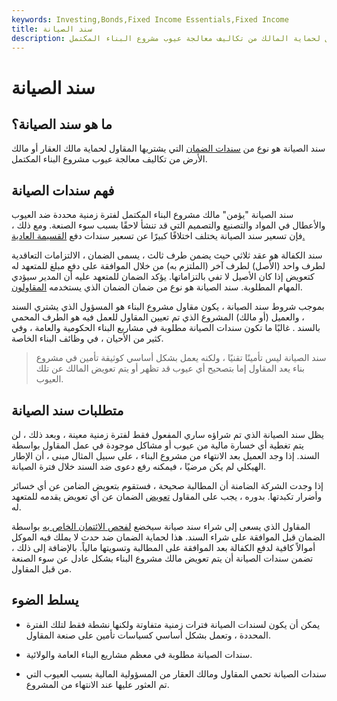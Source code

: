 ```yaml
---
keywords: Investing,Bonds,Fixed Income Essentials,Fixed Income
title: سند الصيانة
description: يتم شراء سند الصيانة من قبل المقاول لحماية المالك من تكاليف معالجة عيوب مشروع البناء المكتمل.
---
```


# سند الصيانة
## ما هو سند الصيانة؟

سند الصيانة هو نوع من [سندات الضمان](/surety) التي يشتريها المقاول لحماية مالك العقار أو مالك الأرض من تكاليف معالجة عيوب مشروع البناء المكتمل.

## فهم سندات الصيانة

سند الصيانة "يؤمن" مالك مشروع البناء المكتمل لفترة زمنية محددة ضد العيوب والأعطال في المواد والتصنيع والتصميم التي قد تنشأ لاحقًا بسبب سوء الصنعة. ومع ذلك ، فإن تسعير سند الصيانة يختلف اختلافًا كبيرًا عن تسعير سندات دفع [القسيمة العادية.](/coupon)

سند الكفالة هو عقد ثلاثي حيث يضمن طرف ثالث ، يسمى الضمان ، الالتزامات التعاقدية لطرف واحد (الأصل) لطرف آخر (الملتزم به) من خلال الموافقة على دفع مبلغ للمتعهد له كتعويض إذا كان الأصيل لا تفي بالتزاماتها. يؤكد الضمان للمتعهد عليه أن المدير سيؤدي المهام المطلوبة. سند الصيانة هو نوع من ضمان الضمان الذي يستخدمه [المقاولون](/independent-contractor).

بموجب شروط سند الصيانة ، يكون مقاول مشروع البناء هو المسؤول الذي يشتري السند ، والعميل (أو مالك) المشروع الذي تم تعيين المقاول للعمل فيه هو الطرف المحمي بالسند . غالبًا ما تكون سندات الصيانة مطلوبة في مشاريع البناء الحكومية والعامة ، وفي كثير من الأحيان ، في وظائف البناء الخاصة.

> سند الصيانة ليس تأمينًا تقنيًا ، ولكنه يعمل بشكل أساسي كوثيقة تأمين في مشروع بناء يعد المقاول إما بتصحيح أي عيوب قد تظهر أو يتم تعويض المالك عن تلك العيوب.

>

## متطلبات سند الصيانة

يظل سند الصيانة الذي تم شراؤه ساري المفعول فقط لفترة زمنية معينة ، وبعد ذلك ، لن يتم تغطية أي خسارة مالية من عيوب أو مشاكل موجودة في عمل المقاول بواسطة السند. إذا وجد العميل بعد الانتهاء من مشروع البناء ، على سبيل المثال مبنى ، أن الإطار الهيكلي لم يكن مرضيًا ، فيمكنه رفع دعوى ضد السند خلال فترة الصيانة.

إذا وجدت الشركة الضامنة أن المطالبة صحيحة ، فستقوم بتعويض الضامن عن أي خسائر وأضرار تكبدتها. بدوره ، يجب على المقاول [تعويض](/indemnification-method) الضمان عن أي تعويض يقدمه للمتعهد له.

المقاول الذي يسعى إلى شراء سند صيانة سيخضع [لفحص الائتمان الخاص به](/credit-inquiry) بواسطة الضمان قبل الموافقة على شراء السند. هذا لحماية الضمان ضد حدث لا يملك فيه الموكل أموالاً كافية لدفع الكفالة بعد الموافقة على المطالبة وتسويتها مالياً. بالإضافة إلى ذلك ، تضمن سندات الصيانة أن يتم تعويض مالك مشروع البناء بشكل عادل عن سوء الصنعة من قبل المقاول.

## يسلط الضوء

- يمكن أن يكون لسندات الصيانة فترات زمنية متفاوتة ولكنها نشطة فقط لتلك الفترة المحددة ، وتعمل بشكل أساسي كسياسات تأمين على صنعة المقاول.

- سندات الصيانة مطلوبة في معظم مشاريع البناء العامة والولائية.

- سندات الصيانة تحمي المقاول ومالك العقار من المسؤولية المالية بسبب العيوب التي تم العثور عليها عند الانتهاء من المشروع.

